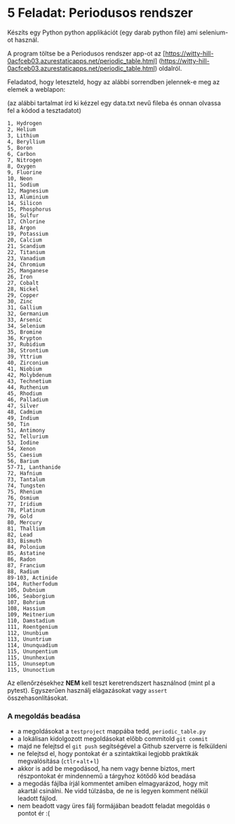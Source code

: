 # 5 Feladat: Periodusos rendszer

Készíts egy Python python applikációt (egy darab python file) ami selenium-ot használ. 

A program töltse be a Periodusos rendszer app-ot az
[https://witty-hill-0acfceb03.azurestaticapps.net/periodic_table.html]
(https://witty-hill-0acfceb03.azurestaticapps.net/periodic_table.html) oldalról.

Feladatod, hogy leteszteld, hogy az alábbi sorrendben jelennek-e meg az elemek a weblapon:

(az alábbi tartalmat írd ki kézzel egy data.txt nevű fileba és onnan olvassa fel a kódod a tesztadatot)
```
1, Hydrogen
2, Helium
3, Lithium
4, Beryllium
5, Boron
6, Carbon
7, Nitrogen
8, Oxygen
9, Fluorine
10, Neon
11, Sodium
12, Magnesium
13, Aluminium
14, Silicon
15, Phosphorus
16, Sulfur
17, Chlorine
18, Argon
19, Potassium
20, Calcium
21, Scandium
22, Titanium
23, Vanadium
24, Chromium
25, Manganese
26, Iron
27, Cobalt
28, Nickel
29, Copper
30, Zinc
31, Gallium
32, Germanium
33, Arsenic
34, Selenium
35, Bromine
36, Krypton
37, Rubidium
38, Strontium
39, Yttrium
40, Zirconium
41, Niobium
42, Molybdenum
43, Technetium
44, Ruthenium
45, Rhodium
46, Palladium
47, Silver
48, Cadmium
49, Indium
50, Tin
51, Antimony
52, Tellurium
53, Iodine
54, Xenon
55, Caesium
56, Barium
57-71, Lanthanide
72, Hafnium
73, Tantalum
74, Tungsten
75, Rhenium
76, Osmium
77, Iridium
78, Platinum
79, Gold
80, Mercury
81, Thallium
82, Lead
83, Bismuth
84, Polonium
85, Astatine
86, Radon
87, Francium
88, Radium
89-103, Actinide
104, Rutherfodum
105, Dubnium
106, Seaborgium
107, Bohrium
108, Hassium
109, Meitnerium
110, Damstadium
111, Roentgenium
112, Ununbium
113, Ununtrium
114, Ununquadium
115, Ununpentium
115, Ununhexium
115, Ununseptum
115, Ununoctium
```



Az ellenőrzésekhez __NEM__ kell teszt keretrendszert használnod (mint pl a pytest).
Egyszerűen használj elágazásokat vagy `assert` összehasonlításokat.



### A megoldás beadása
* a megoldásokat a `testproject` mappába tedd, `periodic_table.py`
* a lokálisan kidolgozott megoldásokat előbb commitold `git commit`
* majd ne felejtsd el `git push` segítségével a Github szerverre is felküldeni
* ne felejtsd el, hogy pontokat ér a szintaktikai legjobb praktikák megvalósítása (`ctlr`+`alt`+`l`)
* akkor is add be megodásod, ha nem vagy benne biztos, mert részpontokat ér mindennemű a tárgyhoz kötődő kód beadása
* a megodás fájlba írjál kommentet amiben elmagyarázod, hogy mit akartál csinálni. Ne vidd túlzásba, de ne is legyen komment nélkül leadott fájlod.
* nem beadott vagy üres fálj formájában beadott feladat megoldás `0` pontot ér :(